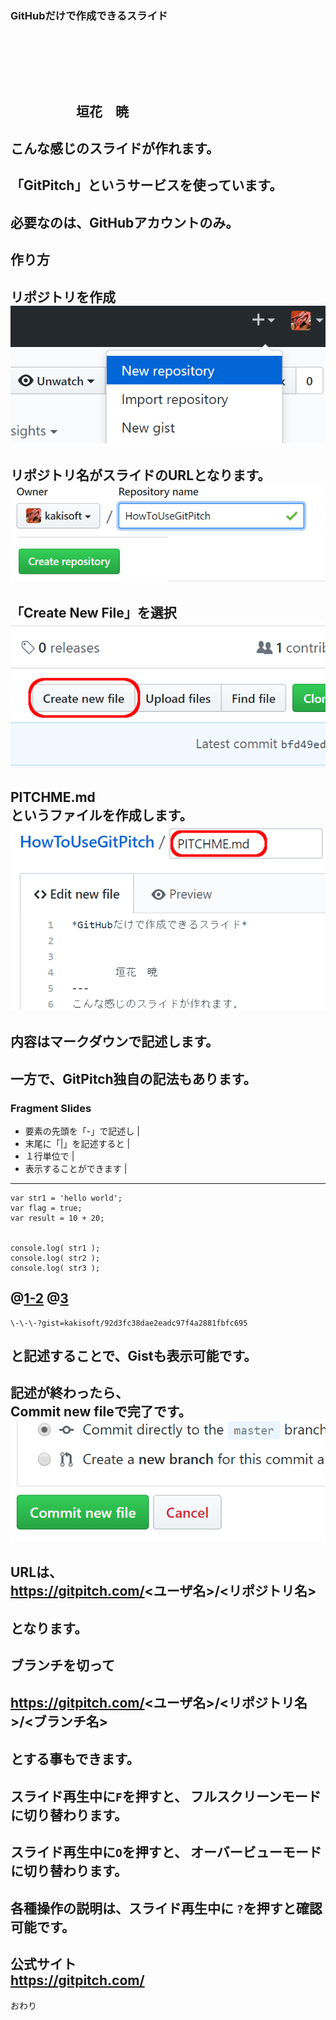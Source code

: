 ### GitHubだけで作成できるスライド
　  

　  
　  
　　　　　垣花　暁
---
こんな感じのスライドが作れます。
---
「GitPitch」というサービスを使っています。
---
必要なのは、GitHubアカウントのみ。
---
作り方
---
リポジトリを作成  
<img src="img/01.png">
---
リポジトリ名がスライドのURLとなります。  
<img src="img/02.png"/>
---
「Create New File」を選択  　
<img src="img/03.png"/>
---
PITCHME.md  
というファイルを作成します。  
<img src="img/04.png"/>  
---
内容はマークダウンで記述します。
---
一方で、GitPitch独自の記法もあります。
---
### Fragment Slides
- 要素の先頭を「\-」で記述し |
- 末尾に「\|」を記述すると |
- １行単位で                |
- 表示することができます            |
---
```
var str1 = 'hello world';
var flag = true;
var result = 10 + 20;


console.log( str1 );
console.log( str2 );
console.log( str3 );
```
@[1-2](flagに「true」を代入)
@[3](3333flagに「true」を代入)
---

```
\-\-\-?gist=kakisoft/92d3fc38dae2eadc97f4a2881fbfc695
```
と記述することで、Gistも表示可能です。
---
記述が終わったら、  
Commit new fileで完了です。  
<img src="img/05.png"/>
---
URLは、   
　  
https://gitpitch.com/<ユーザ名>/<リポジトリ名>  
　   
となります。
---
ブランチを切って  
　  
https://gitpitch.com/<ユーザ名>/<リポジトリ名>/<ブランチ名>  
　  
とする事もできます。
---
スライド再生中に```F```を押すと、
フルスクリーンモードに切り替わります。
---
スライド再生中に```O```を押すと、
オーバービューモードに切り替わります。
---
各種操作の説明は、スライド再生中に
```?```を押すと確認可能です。
---
公式サイト  
https://gitpitch.com/
---
おわり
